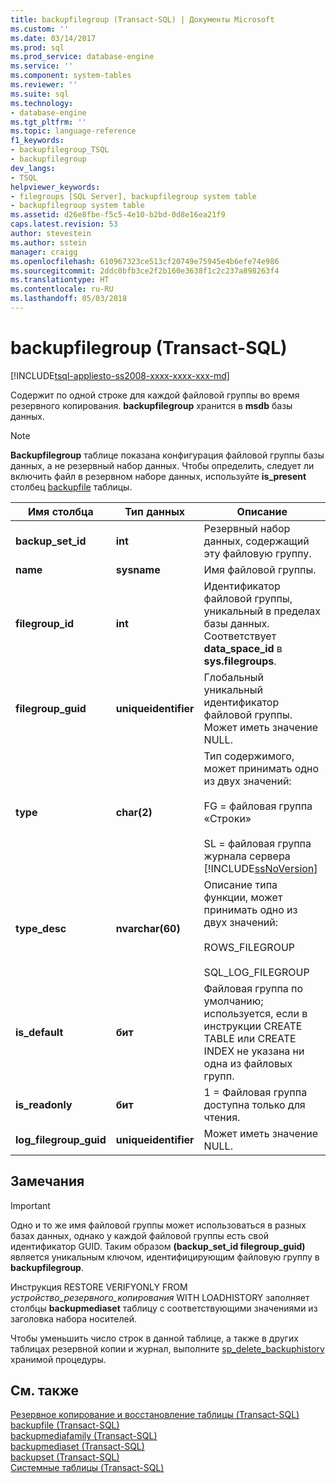 ```yaml
---
title: backupfilegroup (Transact-SQL) | Документы Microsoft
ms.custom: ''
ms.date: 03/14/2017
ms.prod: sql
ms.prod_service: database-engine
ms.service: ''
ms.component: system-tables
ms.reviewer: ''
ms.suite: sql
ms.technology:
- database-engine
ms.tgt_pltfrm: ''
ms.topic: language-reference
f1_keywords:
- backupfilegroup_TSQL
- backupfilegroup
dev_langs:
- TSQL
helpviewer_keywords:
- filegroups [SQL Server], backupfilegroup system table
- backupfilegroup system table
ms.assetid: d26e8fbe-f5c5-4e10-b2bd-0d8e16ea21f9
caps.latest.revision: 53
author: stevestein
ms.author: sstein
manager: craigg
ms.openlocfilehash: 610967323ce513cf20749e75945e4b6efe74e986
ms.sourcegitcommit: 2ddc0bfb3ce2f2b160e3638f1c2c237a898263f4
ms.translationtype: HT
ms.contentlocale: ru-RU
ms.lasthandoff: 05/03/2018
---
```

# <a name="backupfilegroup-transact-sql"></a>backupfilegroup (Transact-SQL)
[!INCLUDE[tsql-appliesto-ss2008-xxxx-xxxx-xxx-md](../../includes/tsql-appliesto-ss2008-xxxx-xxxx-xxx-md.md)]

  Содержит по одной строке для каждой файловой группы во время резервного копирования. **backupfilegroup** хранится в **msdb** базы данных.  
  
> [!NOTE]  
>  **Backupfilegroup** таблице показана конфигурация файловой группы базы данных, а не резервный набор данных. Чтобы определить, следует ли включить файл в резервном наборе данных, используйте **is_present** столбец [backupfile](../../relational-databases/system-tables/backupfile-transact-sql.md) таблицы.  
  
|Имя столбца|Тип данных|Описание|  
|-----------------|---------------|-----------------|  
|**backup_set_id**|**int**|Резервный набор данных, содержащий эту файловую группу.|  
|**name**|**sysname**|Имя файловой группы.|  
|**filegroup_id**|**int**|Идентификатор файловой группы, уникальный в пределах базы данных. Соответствует **data_space_id** в **sys.filegroups**.|  
|**filegroup_guid**|**uniqueidentifier**|Глобальный уникальный идентификатор файловой группы. Может иметь значение NULL.|  
|**type**|**char(2)**|Тип содержимого, может принимать одно из двух значений:<br /><br /> FG = файловая группа «Строки»<br /><br /> SL = файловая группа журнала сервера [!INCLUDE[ssNoVersion](../../includes/ssnoversion-md.md)]|  
|**type_desc**|**nvarchar(60)**|Описание типа функции, может принимать одно из двух значений:<br /><br /> ROWS_FILEGROUP<br /><br /> SQL_LOG_FILEGROUP|  
|**is_default**|**бит**|Файловая группа по умолчанию; используется, если в инструкции CREATE TABLE или CREATE INDEX не указана ни одна из файловых групп.|  
|**is_readonly**|**бит**|1 = Файловая группа доступна только для чтения.|  
|**log_filegroup_guid**|**uniqueidentifier**|Может иметь значение NULL.|  
  
## <a name="remarks"></a>Замечания  
  
> [!IMPORTANT]  
>  Одно и то же имя файловой группы может использоваться в разных базах данных, однако у каждой файловой группы есть свой идентификатор GUID. Таким образом **(backup_set_id filegroup_guid)** является уникальным ключом, идентифицирующим файловую группу в **backupfilegroup**.  
  
 Инструкция RESTORE VERIFYONLY FROM *устройство_резервного_копирования* WITH LOADHISTORY заполняет столбцы **backupmediaset** таблицу с соответствующими значениями из заголовка набора носителей.  
  
 Чтобы уменьшить число строк в данной таблице, а также в других таблицах резервной копии и журнал, выполните [sp_delete_backuphistory](../../relational-databases/system-stored-procedures/sp-delete-backuphistory-transact-sql.md) хранимой процедуры.  
  
## <a name="see-also"></a>См. также  
 [Резервное копирование и восстановление таблицы &#40;Transact-SQL&#41;](../../relational-databases/system-tables/backup-and-restore-tables-transact-sql.md)   
 [backupfile (Transact-SQL)](../../relational-databases/system-tables/backupfile-transact-sql.md)   
 [backupmediafamily (Transact-SQL)](../../relational-databases/system-tables/backupmediafamily-transact-sql.md)   
 [backupmediaset (Transact-SQL)](../../relational-databases/system-tables/backupmediaset-transact-sql.md)   
 [backupset (Transact-SQL)](../../relational-databases/system-tables/backupset-transact-sql.md)   
 [Системные таблицы (Transact-SQL)](../../relational-databases/system-tables/system-tables-transact-sql.md)  
  
  
